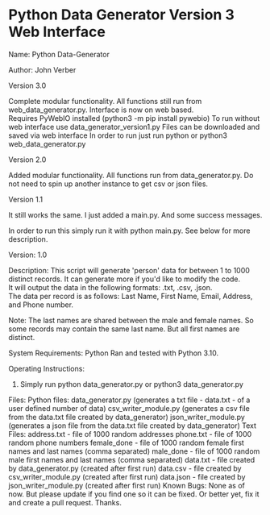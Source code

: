 # Python Data Generator Version 3 Web Interface
Name: Python Data-Generator

Author: John Verber

Version 3.0

Complete modular functionality.  All functions still run from web_data_generator.py.
Interface is now on web based.  
Requires PyWebIO installed (python3 -m pip install pywebio)
To run without web interface use data_generator_version1.py
Files can be downloaded and saved via web interface
In order to run just run python or python3 web_data_generator.py


Version 2.0

Added modular functionality.  All functions run from data_generator.py.  Do not need to spin up another instance to get csv or json files.  

Version 1.1

It still works the same.  I just added a main.py.  And some success messages.

In order to run this simply run it with python main.py.  See below for more description.


Version: 1.0

Description: This script will generate 'person' data for between 1 to 1000 distinct records.  It can generate more if you'd like to modify the code.  
It will output the data in the following formats: .txt, .csv, .json.  
The data per record is as follows: Last Name, First Name, Email, Address, and Phone number.  

Note: The last names are shared between the male and female names.  So some records may contain the same last name.
But all first names are distinct.  


System Requirements: Python
Ran and tested with Python 3.10.

Operating Instructions:
1) Simply run python data_generator.py or python3 data_generator.py
    



Files:
    Python files:
        data_generator.py (generates a txt file - data.txt - of a user defined number of data)
        csv_writer_module.py (generates a csv file from the data.txt file created by data_generator)
	json_writer_module.py (generates a json file from the data.txt file created by data_generator)
    Text Files:
        address.txt - file of 1000 random addresses
        phone.txt - file of 1000 random phone numbers
        female_done - file of 1000 random female first names and last names (comma separated)
        male_done - file of 1000 random male first names and last names (comma separated)
        data.txt - file created by data_generator.py (created after first run)
        data.csv - file created by csv_writer_module.py (created after first run)
        data.json - file created by json_writer_module.py (created after first run)
Known Bugs:
    None as of now.  But please update if you find one so it can be fixed.  Or better yet, fix it and create a pull request.  Thanks. 
